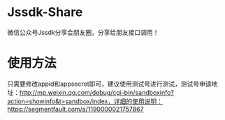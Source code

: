 # Jssdk-Share
微信公众号Jssdk分享会朋友圈，分享给朋友接口调用！

# 使用方法
只需要修改appid和appsecret即可，建议使用测试号进行测试，测试号申请地址：http://mp.weixin.qq.com/debug/cgi-bin/sandboxinfo?action=showinfo&t=sandbox/index，详细的使用说明：https://segmentfault.com/a/1190000021757867
